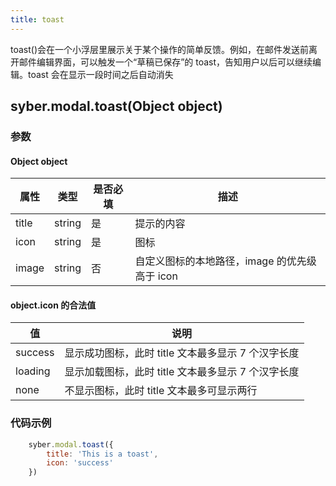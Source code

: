 ```yaml
---
title: toast
---
```


toast()会在一个小浮层里展示关于某个操作的简单反馈。例如，在邮件发送前离开邮件编辑界面，可以触发一个“草稿已保存”的 toast，告知用户以后可以继续编辑。toast 会在显示一段时间之后自动消失


## syber.modal.toast(Object object)
### 参数
#### Object object
| 属性     | 类型    | 是否必填 | 描述                         |
| ---------- | ------- | -------- | ---------------------------- |
| title | string | 是 | 提示的内容 |
| icon | string | 是 | 图标 |
| image | string | 否 | 自定义图标的本地路径，image 的优先级高于 icon |


#### object.icon 的合法值
| 值     | 说明    |       
| ---------- | ------- | 
| success | 显示成功图标，此时 title 文本最多显示 7 个汉字长度 |
| loading | 显示加载图标，此时 title 文本最多显示 7 个汉字长度 |
| none | 不显示图标，此时 title 文本最多可显示两行 |


### 代码示例
```javascript
    syber.modal.toast({
        title: 'This is a toast',
        icon: 'success'
    })
```